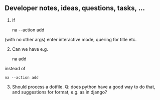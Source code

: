 ## Developer notes, ideas, questions, tasks, ...

1. If

    na --action add

(with no other args) enter interactive mode, quering for title etc.

2. Can we have e.g.

    na add

instead of 

    na --action add

3. Should process a dotfile.  Q: does python have a good way to do that, and
suggestions for format, e.g. as in django?
